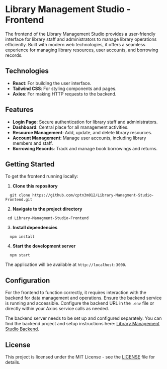 # Library Management Studio - Frontend

The frontend of the Library Management Studio provides a user-friendly interface for library staff and administrators to manage library operations efficiently. Built with modern web technologies, it offers a seamless experience for managing library resources, user accounts, and borrowing records.

## Technologies

- **React**: For building the user interface.
- **Tailwind CSS**: For styling components and pages.
- **Axios**: For making HTTP requests to the backend.

## Features

- **Login Page**: Secure authentication for library staff and administrators.
- **Dashboard**: Central place for all management activities.
- **Resource Management**: Add, update, and delete library resources.
- **Account Management**: Manage user accounts, including library members and staff.
- **Borrowing Records**: Track and manage book borrowings and returns.

## Getting Started

To get the frontend running locally:

1. **Clone this repository**
```
  git clone https://github.com/cptn3m012/Library-Managment-Studio-Frontend.git
```

2. **Navigate to the project directory**
```
 cd Library-Managment-Studio-Frontend
```
3. **Install dependencies**
```
  npm install
```
4. **Start the development server**
```
  npm start
```
The application will be available at `http://localhost:3000`.

## Configuration

For the frontend to function correctly, it requires interaction with the backend for data management and operations. Ensure the backend service is running and accessible. Configure the backend URL in the `.env` file or directly within your Axios service calls as needed.

The backend server needs to be set up and configured separately. You can find the backend project and setup instructions here: [Library Management Studio Backend](https://github.com/cptn3m012/Library-Managment-Studio-Backend).

## License

This project is licensed under the MIT License - see the [LICENSE](LICENSE) file for details.
